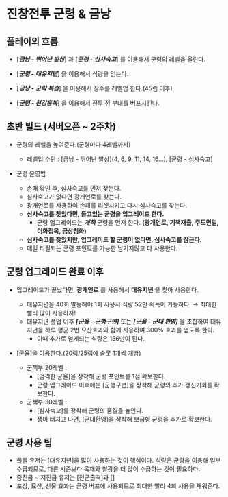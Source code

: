 # 진창전투 군령 & 금낭

## 플레이의 흐름

* [___금낭 - 뛰어난 발상___] 과 [___군령 - 심사숙고___] 를 이용해서 군령의 레벨을 올린다.

* [___군령 - 대유지년___] 을 이용해서 식량을 얻는다.

* [___금낭 - 군략 복습___] 을 이용해서 장수를 레벨업 한다.(45렙 이후)

* [___군령 - 천강홍복___] 을 이용해서 전투 전 부대를 버프시킨다.

## 초반 빌드 (서버오픈 ~ 2주차)

* 군령의 레벨을 높여준다.(군령마다 4레벨까지)
    * 레벨업 수단 : [금낭 - 뛰어난 발상](4, 6, 9, 11, 14, 16...), [군령 - 심사숙고]

* 군령 운영법
    * 손패 확인 후, 심사숙고를 먼저 찾는다.
    * 심사숙고가 없다면 광개언로를 찾는다.
    * 광개언로를 사용하여 손패를 리셋시키고 다시 심사숙고를 찾는다.
    * __심사숙고를 찾았다면, 들고있는 군령을 업그레이드 한다.__
        * 군령 업그레이드는 ___계책___ 군령을 먼저 한다. __(광개언로, 기책재출, 주도면밀, 이화접목, 금상첨화)__
    * __심사숙고를 찾았지만, 업그레이드 할 군령이 없다면, 심사숙고를 잠근다.__
    * 매일 리필되는 군령 포인트를 가능한 남기지않고 다 사용한다.

## 군령 업그레이드 완료 이후

* 업그레이드가 끝났다면, __광개언로__ 를 사용해서 __대유지년__ 을 찾아 사용한다.
    * 대유지년을 40회 발동해야 1회 사용시 식량 52만 획득이 가능하다. → 최대한 빨리 많이 사용하자!
    * 대유지년 풀업 이후 ___[군율 - 군행구변]___ 또는 ___[군율 - 군대 환영]___ 을 조합하여 대유지년을 하루 평균 2번 묘산효과와 함께 사용하여 300% 효과를 얻도록 한다.
        * 이때 추가로 얻게되는 식량은 156만이 된다.

* [군율]을 이용한다.(20렙/25렙에 슬롯 1개씩 개방)
    * 군책부 20레벨 : 
        * [엄격한 군율]을 장착해 군령 포인트를 1점 확보한다.
        * 군령 업그레이드 이후에는 [군행구변]을 장착해 군령의 추가 갱신기회를 확보한다.
    * 군책부 30레벨 :
        * [심사숙고]를 장착해 군령의 품질을 높인다.
        * 쟁이 터지고 나면, [군대환영]을 장착해 보급형 군령을 추가로 확보한다.

## 군령 사용 팁

* 풀빨 유저는 [대유지년]을 많이 사용하는 것이 핵심이다. 식량은 군령을 이용해 일부 수급되므로, 다른 시즌보다 목재와 철광을 더 많이 수급하는 것이 필요하다.
* 중진급 ~ 저진급 유저는 [전군출격]과 []
* 포상, 묘산, 선물 효과는 군령 버프에 사용되므로 최대한 빨리 4회 사용을 채워준다.